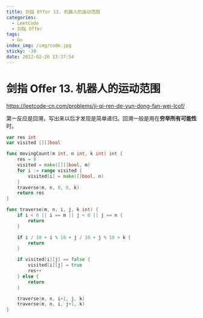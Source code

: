```yaml
---
title: 剑指 Offer 13. 机器人的运动范围
categories:
  - LeetCode
  - 剑指 Offer
tags:
  - Go
index_img: /img/code.jpg
sticky: -10
date: 2022-02-26 13:37:54
---
```


# 剑指 Offer 13. 机器人的运动范围

https://leetcode-cn.com/problems/ji-qi-ren-de-yun-dong-fan-wei-lcof/

第一反应是回溯，写出来以后才发现是简单递归。回溯一般是用在**穷举所有可能性**时。

```go
var res int
var visited [][]bool

func movingCount(m int, n int, k int) int {
    res = 0
    visited = make([][]bool, m)
    for i := range visited {
        visited[i] = make([]bool, n)
    }
    traverse(m, n, 0, 0, k)
    return res
}

func traverse(m, n, i, j, k int) {
    if i < 0 || i == m || j < 0 || j == n {
        return
    }

    if i / 10 + i % 10 + j / 10 + j % 10 > k {
        return
    }

    if visited[i][j] == false {
        visited[i][j] = true
        res++
    } else {
        return
    }

    traverse(m, n, i+1, j, k)
    traverse(m, n, i, j+1, k)
}
```